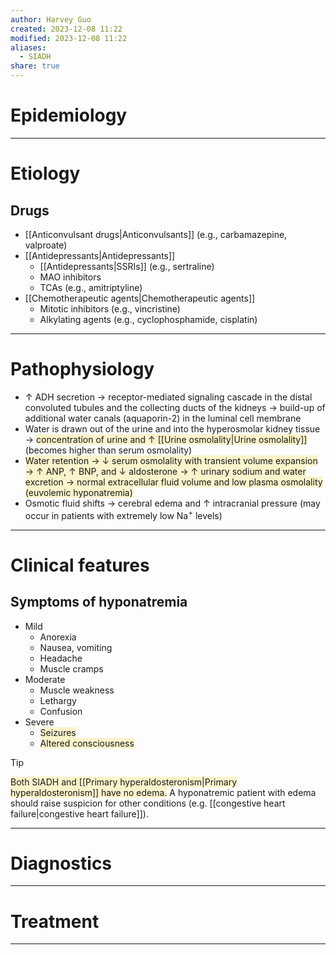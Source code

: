 ```yaml
---
author: Harvey Guo
created: 2023-12-08 11:22
modified: 2023-12-08 11:22
aliases:
  - SIADH
share: true
---
```

# Epidemiology


---
# Etiology
## Drugs
- [[Anticonvulsant drugs|Anticonvulsants]] (e.g., carbamazepine, valproate)
- [[Antidepressants|Antidepressants]]
	- [[Antidepressants|SSRIs]] (e.g., sertraline)
	- MAO inhibitors
	- TCAs (e.g., amitriptyline)
- [[Chemotherapeutic agents|Chemotherapeutic agents]]
	- Mitotic inhibitors (e.g., vincristine)
	- Alkylating agents (e.g., cyclophosphamide, cisplatin)

---
# Pathophysiology
- ↑ ADH secretion → receptor-mediated signaling cascade in the distal convoluted tubules and the collecting ducts of the kidneys → build-up of additional water canals (aquaporin-2) in the luminal cell membrane
- Water is drawn out of the urine and into the hyperosmolar kidney tissue → <span style="background:rgba(240, 200, 0, 0.2)">concentration of urine and ↑ [[Urine osmolality|Urine osmolality]]</span> (becomes higher than serum osmolality)
- <span style="background:rgba(240, 200, 0, 0.2)">Water retention → ↓ serum osmolality with transient volume expansion → ↑ ANP, ↑ BNP, and ↓ aldosterone → ↑ urinary sodium and water excretion → normal extracellular fluid volume and low plasma osmolality (euvolemic hyponatremia)</span>
- Osmotic fluid shifts → cerebral edema and ↑ intracranial pressure (may occur in patients with extremely low Na<sup>+</sup> levels)

---
# Clinical features
## Symptoms of hyponatremia
- Mild
	- Anorexia
	- Nausea, vomiting
	- Headache
	- Muscle cramps
- Moderate
	- Muscle weakness
	- Lethargy
	- Confusion
- Severe 
	- <span style="background:rgba(240, 200, 0, 0.2)">Seizures</span>
	- <span style="background:rgba(240, 200, 0, 0.2)">Altered consciousness</span>

>[!tip] 
><span style="background:rgba(240, 200, 0, 0.2)">Both SIADH and [[Primary hyperaldosteronism|Primary hyperaldosteronism]] have no edema.</span> A hyponatremic patient with edema should raise suspicion for other conditions (e.g. [[congestive heart failure|congestive heart failure]]).

---
# Diagnostics


---
# Treatment


---
